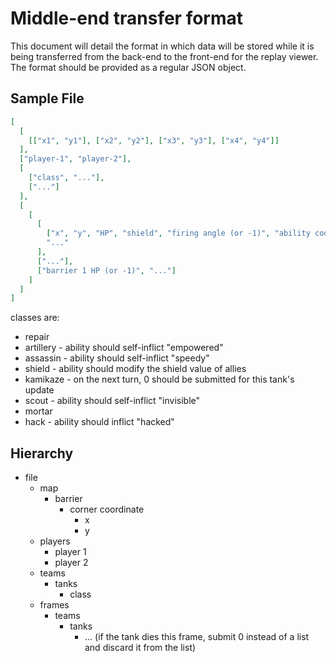 # Middle-end transfer format

This document will detail the format in which data will be stored while it is being transferred from the back-end to the front-end for the replay viewer. The format should be provided as a regular JSON object.

## Sample File

```json
[
  [
    [["x1", "y1"], ["x2", "y2"], ["x3", "y3"], ["x4", "y4"]]
  ],
  ["player-1", "player-2"],
  [
    ["class", "..."],
    ["..."]
  ],
  [
    [
      [
        ["x", "y", "HP", "shield", "firing angle (or -1)", "ability cooldown", "ability target (or -1, or 0 for self-cast, or [x, y] for coordinate cast)", ["status effects", "..."]],
        "..."
      ],
      ["..."],
      ["barrier 1 HP (or -1)", "..."]
    ]
  ]
]
```

classes are:
- repair
- artillery - ability should self-inflict "empowered"
- assassin - ability should self-inflict "speedy"
- shield - ability should modify the shield value of allies
- kamikaze - on the next turn, 0 should be submitted for this tank's update
- scout - ability should self-inflict "invisible"
- mortar
- hack - ability should inflict "hacked"

## Hierarchy

- file
  - map
    - barrier
      - corner coordinate
        - x
        - y
  - players
    - player 1
    - player 2
  - teams
    - tanks
      - class
  - frames
    - teams
      - tanks
        - ... (if the tank dies this frame, submit 0 instead of a list and discard it from the list)

